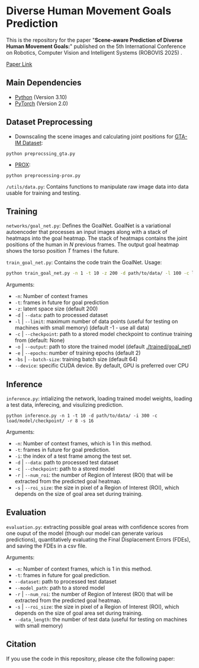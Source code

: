 # Diverse Human Movement Goals Prediction
This is the repository for the paper "**Scene-aware Prediction of Diverse Human Movement Goals:**" published on the 5th International Conference on Robotics, Computer Vision and Intelligent Systems (ROBOVIS 2025) .

[Paper Link]()


## Main Dependencies
 * [Python](https://python.org) (Version 3.10)
 * [PyTorch](https://pytorch.org) (Version 2.0)


## Dataset Preprocessing
 * Downscaling the scene images and calculating joint positions for [GTA-IM Dataset](https://github.com/ZheC/GTA-IM-Dataset):

 ```
python preprocssing_gta.py
 ```
 

 * [PROX](https://prox.is.tue.mpg.de/):

 ```
 python preprocessing-prox.py
 ```

 `/utils/data.py`: Contains functions to manipulate raw image data into data usable for training and testing.

 ## Training

 `networks/goal_net.py`: Defines the GoalNet. GoalNet is a variational autoencoder that processes an input images along with a stack of heatmaps into the goal heatmap. The stack of heatmaps contains the joint positions of the human in $N$ previous frames. The output goal heatmap shows the torso position $T$ frames i the future.

`train_goal_net.py`: Contains the code train the GoalNet. Usage:

```bash
python train_goal_net.py -n 1 -t 10 -z 200 -d path/to/data/ -l 100 -c load/model/checkpoint/ -o model/output -e 8 -bs 128 --device cpu
```

Arguments:
* `-n`: Number of context frames
* `-t`: frames in future for goal prediction
* `-z`: latent space size (default 200)
* `-d` | `--data`: path to processed dataset
* `-l` | `--limit`: maximum number of data points (useful for testing on machines with small memory) (default -1 - use all data)
* `-c` | `--checkpoint`: path to a stored model checkpoint to continue training from (default: None)
* `-o` | `--output`: path to store the trained model (default [./trained/goal_net](./trained/goal_net/))
* `-e` | `--epochs`: number of training epochs (default 2)
* `-bs` | `--batch-size`: training batch size (default 64)
* `--device`: specific CUDA device. By default, GPU is preferred over CPU

## Inference
`inference.py`: intializing the network, loading trained model weights, loading a test data, inferecing, and visulizing prediction.

```
python inference.py -n 1 -t 10 -d path/to/data/ -i 300 -c load/model/checkpoint/ -r 8 -s 16
```

Arguments:
* `-n`: Number of context frames, which is 1 in this method.
* `-t`: frames in future for goal prediction.
* `-i`: the index of a test frame among the test set.
* `-d` | `--data`: path to processed test dataset
* `-c` | `--checkpoint`: path to a stored model
* `-r` | `--num_roi`: the number of Region of Interest (ROI) that will be extracted from the predicted goal heatmap.
* `-s` | `--roi_size`: the size in pixel of a Region of Interest (ROI), which depends on the size of goal area set during training.


## Evaluation
`evaluation.py`: extracting possible goal areas with confidence scores from one ouput of the model (though our model can generate various predictions), quantitatively evaluating the Final Displacement Errors (FDEs), and saving the FDEs in a csv file.

Arguments:
* `-n`: Number of context frames, which is 1 in this method.
* `-t`: frames in future for goal prediction.
*  `--dataset`: path to processed test dataset
* `--model_path`: path to a stored model
* `-r` | `--num_roi`: the number of Region of Interest (ROI) that will be extracted from the predicted goal heatmap.
* `-s` | `--roi_size`: the size in pixel of a Region of Interest (ROI), which depends on the size of goal area set during training.
* `--data_length`: the number of test data (useful for testing on machines with small memory)


## Citation
If you use the code in this repository, please cite the following paper:
```
```
